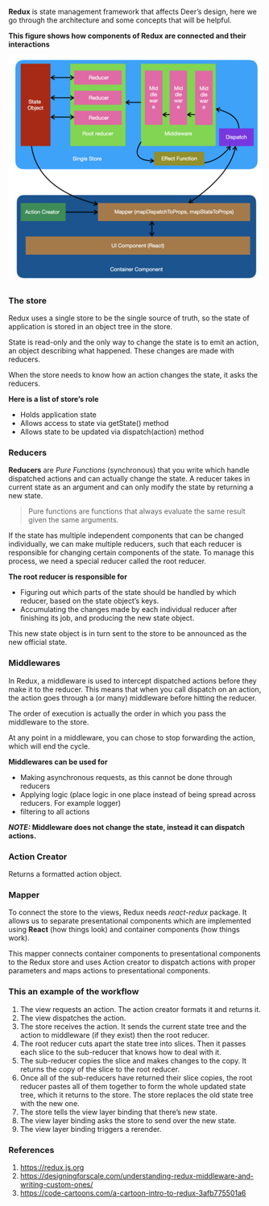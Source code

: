 **Redux** is state management framework that affects Deer’s design, here we go through the architecture and some concepts that will be helpful.

**This figure shows how components of Redux are connected and their interactions**

<img src="./images/redux.png"/>

### The store

Redux uses a single store to be the single source of truth, so the state of application is stored in an object tree in the store.

State is read-only and the only way to change the state is to emit an action, an object describing what happened. These changes are made with reducers.

When the store needs to know how an action changes the state, it asks the reducers.

**Here is a list of store’s role**
* Holds application state
* Allows access to state via getState() method
* Allows state to be updated via dispatch(action) method


### Reducers

**Reducers** are _Pure Functions_ (synchronous) that you write which handle dispatched actions and can actually change the state. A reducer takes in current state as an argument and can only modify the state by returning a new state.

> Pure functions are functions that always evaluate the same result given the same arguments.

If the state has multiple independent components that can be changed individually, we can make multiple reducers, such that each reducer is responsible for changing certain components of the state. To manage this process, we need a special reducer called the root reducer.

**The root reducer is responsible for**
* Figuring out which parts of the state should be handled by which reducer, based on the state object’s keys.
* Accumulating the changes made by each individual reducer after finishing its job, and producing the new state object.

This new state object is in turn sent to the store to be announced as the new official state.


### Middlewares

In Redux, a middleware is used to intercept dispatched actions before they make it to the reducer. This means that when you call dispatch on an action, the action goes through a (or many) middleware before hitting the reducer.

The order of execution is actually the order in which you pass the middleware to the store. 

At any point in a middleware, you can chose to stop forwarding the action, which will end the cycle.

**Middlewares can be used for**
* Making asynchronous requests, as this cannot be done through reducers
* Applying logic (place logic in one place instead of being spread across reducers. For example logger)
* filtering to all actions

**_NOTE:_ Middleware does not change the state, instead it can dispatch actions.**


### Action Creator
Returns a formatted action object.


### Mapper
To connect the store to the views, Redux needs _react-redux_ package. It allows us to separate presentational components which are implemented using **React** (how things look) and container components (how things work).

This mapper connects container components to presentational components to the Redux store and uses Action creator to dispatch actions with proper parameters and maps actions to presentational components.


### This an example of the workflow

1. The view requests an action. The action creator formats it and returns it.
2. The view dispatches the action.
3. The store receives the action. It sends the current state tree and the action to middleware (if they exist) then the root reducer.
4. The root reducer cuts apart the state tree into slices. Then it passes each slice to the sub-reducer that knows how to deal with it.
5. The sub-reducer copies the slice and makes changes to the copy. It returns the copy of the slice to the root reducer.
6. Once all of the sub-reducers have returned their slice copies, the root reducer pastes all of them together to form the whole updated state tree, which it returns to the store. The store replaces the old state tree with the new one.
7. The store tells the view layer binding that there’s new state.
8. The view layer binding asks the store to send over the new state.
9. The view layer binding triggers a rerender.


### References

1. https://redux.js.org
2. https://designingforscale.com/understanding-redux-middleware-and-writing-custom-ones/
3. https://code-cartoons.com/a-cartoon-intro-to-redux-3afb775501a6
